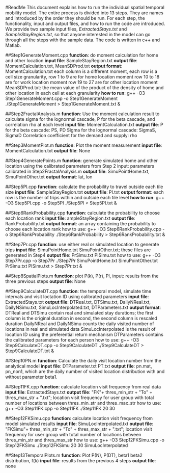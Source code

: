#ReadMe
This document explains how to run the individual spatial temporal mobility model. The entire process is divided into 13 steps. They are names and introduced by the order they should be run. For each step, the functionality, input and output files, and how to run the code are introduced. We provide two sample input files, *ExtractedStays.txt* and *SampleStayRegion.txt*, so that anyone interested in the model can go through all the steps with the sample data. The code is written in c++ and Matlab. 


##Step1GenerateMoment.cpp
**function**: do moment calculation for home and other location
**input file**: SampleStayRegion.txt
**output file**: MomentCalculation.txt, MeanSDProd.txt
**output format**: 
MomentCalculation.txt
each column is a different moment, each row is a cell size granularity, 
row 1 to 9 are for home location moment
row 10 to 18 are for work location moment
row 19 to 27 are for other location moment
MeanSDProd.txt:
the mean value of the product of the density of home and other location in each cell at each granularity
**how to run**:
g++ -O3 Step1GenerateMoment.cpp -o Step1GenerateMoment
./Step1GenerateMoment > Step1GenerateMoment.txt &


##Step2FractalAnalysis.m
**function**: Use the moment calculation result to calculate sigma for the lognormal cascade, P for the beta cascade, and correlation rho at each level
**input file**: MomentCalculation.txt
**output file**: 
P for the beta cascade: PS, PD
Sigma for the lognormal cascade: SigmaS, SigmaD
Correlation coefficient for the demand and supply: rho


##Step3MomentPlot.m
**function**: Plot the moment measurement
**input file**: MomentCalculation.txt
**output file**: None


##Step4GeneratePoints.m
**function**: generate simulated home and other location using the calibrated parameters from Step 2
input: parameters calibrated in Step2FractalAnalysis.m
**output file**: SimuPointHome.txt, SimuPointOther.txt
**output format**: lat, lon 


##Step5PI.cpp
**function**: calculate the probability to travel outside each tile size
**input file**: SampleStayRegion.txt
**output file**: PI.txt
**output format**: each row is the number of trips within and outside each tile level
**how to run**:
g++ -O3 Step5PI.cpp -o Step5PI
./Step5PI > Step5PI.txt &


##Step6RankProbability.cpp
**function**: calculate the probability to choose each location rank
**input file**: ampleStayRegion.txt
**output file**: RankProbability.txt
**output format**: an array containing the probability to choose each location rank
how to use:
g++ -O3 Step6RankProbability.cpp -o Step6RankProbability
./Step6RankProbability > Step6RankProbability.txt &


##Step7Pr.cpp
**function**: use either real or simulated location to generate trips
**input file**: SimuPointHome.txt SimuPointOther.txt; these files are generated in Step4
**output file**: PrSimu.txt PISimu.txt
how to use:
g++ -O3 Step7Pr.cpp -o Step7Pr
./Step7Pr SimuPointHome.txt SimuPointOther.txt PrSimu.txt PISimu.txt > Step7Pr.txt &


##Step8SpatialPlots.m
**function**: plot P(k), P(r), PI, 
input: results from the three previous steps
**output file**: None


##Step9CalculateDT.cpp
**function**: the temporal model, simulate time intervals and visit loctation ID using calibrated parameters
**input file**: ExtractedStays.txt
**output file**: DTReal.txt, DTSimu.txt, DailyNReal.txt, DailyNSimu.txt, SimuLocInterpolated.txt, DTParameters.txt
**output format**: 
DTReal and DTSimu contain real and simulated stay durations; the first column is the original duration in second, the second column is rescaled duration
DailyNReal and DailyNSimu counts the daily visited number of locations in real and simulated data
SimuLocInterpolated is the result of location ID using the preferential return mechanism
DTParameters contains the calibrated parameters for each person
how to use:
g++ -O3 Step9CalculateDT.cpp -o Step9CalculateDT
./Step9CalculateDT > Step9CalculateDT.txt &


##Step10PN.m
**function**: Calculate the daily visit location number from the analytical model
**input file**: DTParameter.txt PT.txt
**output file**: pn.mat, pn_non1, which are the daily number of visited location distribution with and without parameter beta1.


##Step11FK.cpp
**function**: calculate location visit frequency from real data
**input file**: ExtractedStays.txt
**output file**: "FK"+ thres_min_str + "To" + thres_max_str + ".txt"; 
location visit frequency for user group with total number of locations between thres_min_str and thres_max_str
how to use:
g++ -O3 Step11FK.cpp -o Step11FK
./Step11FK 20 30


##Step12FKSimu.cpp
**function**: calculate location visit frequency from model simulated results
**input file**: SimuLocInterpolated.txt
**output file**: "FKSimu"+ thres_min_str + "To" + thres_max_str + ".txt"; 
location visit frequency for user group with total number of locations between thres_min_str and thres_max_str
how to use:
g++ -O3 Step12FKSimu.cpp -o Step12FKSimu
./Step12FKSimu 20 30 SimuLocInterpolated


##Step13TemporalPlots.m
**function**: Plot P(N), P(DT), beta1 beta2 distribution, f(k)
**input file**: results from the previous 4 steps
**output file**: none

